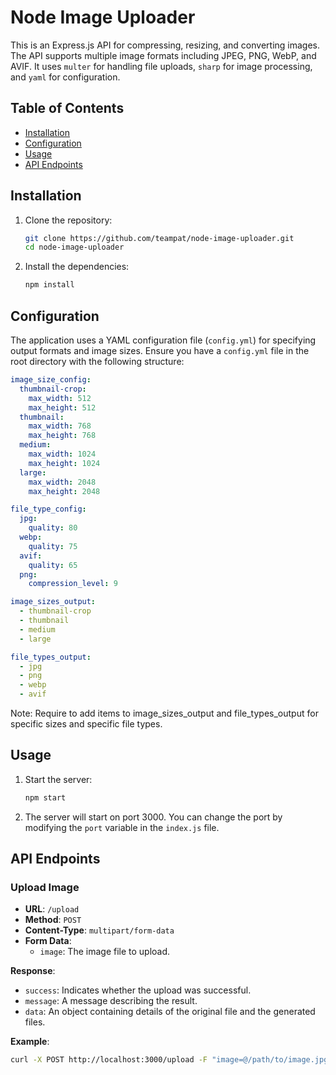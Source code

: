 # Node Image Uploader

This is an Express.js API for compressing, resizing, and converting images. The API supports multiple image formats including JPEG, PNG, WebP, and AVIF. It uses `multer` for handling file uploads, `sharp` for image processing, and `yaml` for configuration.

## Table of Contents

- [Installation](#installation)
- [Configuration](#configuration)
- [Usage](#usage)
- [API Endpoints](#api-endpoints)

## Installation

1. Clone the repository:
    ```bash
    git clone https://github.com/teampat/node-image-uploader.git
    cd node-image-uploader
    ```

2. Install the dependencies:
    ```bash
    npm install
    ```

## Configuration

The application uses a YAML configuration file (`config.yml`) for specifying output formats and image sizes. Ensure you have a `config.yml` file in the root directory with the following structure:

```yaml
image_size_config:
  thumbnail-crop:
    max_width: 512
    max_height: 512
  thumbnail:
    max_width: 768
    max_height: 768
  medium:
    max_width: 1024
    max_height: 1024
  large: 
    max_width: 2048
    max_height: 2048

file_type_config:
  jpg: 
    quality: 80
  webp: 
    quality: 75
  avif: 
    quality: 65
  png:
    compression_level: 9

image_sizes_output:
  - thumbnail-crop
  - thumbnail
  - medium
  - large

file_types_output:
  - jpg
  - png
  - webp
  - avif
```
Note: Require to add items to image_sizes_output and file_types_output for specific sizes and specific file types.

## Usage

1. Start the server:
    ```bash
    npm start
    ```

2. The server will start on port 3000. You can change the port by modifying the `port` variable in the `index.js` file.

## API Endpoints

### Upload Image

- **URL**: `/upload`
- **Method**: `POST`
- **Content-Type**: `multipart/form-data`
- **Form Data**:
  - `image`: The image file to upload.

**Response**:
- `success`: Indicates whether the upload was successful.
- `message`: A message describing the result.
- `data`: An object containing details of the original file and the generated files.

**Example**:

```bash
curl -X POST http://localhost:3000/upload -F "image=@/path/to/image.jpg"
